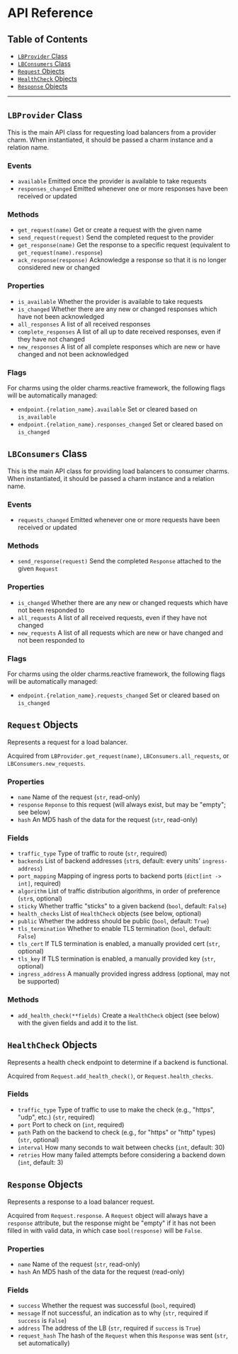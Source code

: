 # API Reference

## Table of Contents

  * [`LBProvider` Class](#lbprovider-class)
  * [`LBConsumers` Class](#lbconsumers-class)
  * [`Request` Objects](#request-objects)
  * [`HealthCheck` Objects](#healthcheck-objects)
  * [`Response` Objects](#response-objects)

-----------------------------------------

## `LBProvider` Class

This is the main API class for requesting load balancers from a provider charm.
When instantiated, it should be passed a charm instance and a relation name.

### Events

  * `available` Emitted once the provider is available to take requests
  * `responses_changed` Emitted whenever one or more responses have been received or updated

### Methods

  * `get_request(name)` Get or create a request with the given name
  * `send_request(request)` Send the completed request to the provider
  * `get_response(name)` Get the response to a specific request (equivalent to `get_request(name).response`)
  * `ack_response(response)` Acknowledge a response so that it is no longer considered new or changed

### Properties

  * `is_available` Whether the provider is available to take requests
  * `is_changed` Whether there are any new or changed responses which have not been acknowledged
  * `all_responses` A list of all received responses
  * `complete_responses` A list of all up to date received responses, even if they have not changed
  * `new_responses` A list of all complete responses which are new or have changed and not been acknowledged

### Flags

For charms using the older charms.reactive framework, the following flags will
be automatically managed:

  * `endpoint.{relation_name}.available` Set or cleared based on `is_available`
  * `endpoint.{relation_name}.responses_changed` Set or cleared based on `is_changed`


## `LBConsumers` Class

This is the main API class for providing load balancers to consumer charms.
When instantiated, it should be passed a charm instance and a relation name.

### Events

  * `requests_changed` Emitted whenever one or more requests have been received or updated

### Methods

  * `send_response(request)` Send the completed `Response` attached to the given `Request`

### Properties

  * `is_changed` Whether there are any new or changed requests which have not been responded to
  * `all_requests` A list of all received requests, even if they have not changed
  * `new_requests` A list of all requests which are new or have changed and not been responded to

### Flags

For charms using the older charms.reactive framework, the following flags will
be automatically managed:

  * `endpoint.{relation_name}.requests_changed` Set or cleared based on `is_changed`


## `Request` Objects

Represents a request for a load balancer.

Acquired from `LBProvider.get_request(name)`, `LBConsumers.all_requests`, or `LBConsumers.new_requests`.

### Properties

  * `name` Name of the request (`str`, read-only)
  * `response` `Reponse` to this request (will always exist, but may be "empty"; see below)
  * `hash` An MD5 hash of the data for the request (`str`, read-only)

### Fields

  * `traffic_type` Type of traffic to route (`str`, required)
  * `backends` List of backend addresses (`str`s, default: every units' `ingress-address`)
  * `port_mapping` Mapping of ingress ports to backend ports (`dict[int -> int]`, required)
  * `algorithm` List of traffic distribution algorithms, in order of preference (`str`s, optional)
  * `sticky` Whether traffic "sticks" to a given backend (`bool`, default: `False`)
  * `health_checks` List of `HealthCheck` objects (see below, optional)
  * `public` Whether the address should be public (`bool`, default: `True`)
  * `tls_termination` Whether to enable TLS termination (`bool`, default: `False`)
  * `tls_cert` If TLS termination is enabled, a manually provided cert (`str`, optional)
  * `tls_key` If TLS termination is enabled, a manually provided key (`str`, optional)
  * `ingress_address` A manually provided ingress address (optional, may not be supported)

### Methods

  * `add_health_check(**fields)` Create a `HealthCheck` object (see below) with the given fields and add it to the list.


## `HealthCheck` Objects

Represents a health check endpoint to determine if a backend is functional.

Acquired from `Request.add_health_check()`, or `Request.health_checks`.

### Fields

  * `traffic_type` Type of traffic to use to make the check (e.g., "https", "udp", etc.) (`str`, required)
  * `port` Port to check on (`int`, required)
  * `path` Path on the backend to check (e.g., for "https" or "http" types) (`str`, optional)
  * `interval` How many seconds to wait between checks (`int`, default: 30)
  * `retries` How many failed attempts before considering a backend down (`int`, default: 3)


## `Response` Objects

Represents a response to a load balancer request.

Acquired from `Request.response`.  A `Request` object will always have a
`response` attribute, but the response might be "empty" if it has not been
filled in with valid data, in which case `bool(response)` will be `False`.

### Properties

  * `name` Name of the request (`str`, read-only)
  * `hash` An MD5 hash of the data for the request (read-only)

### Fields

  * `success` Whether the request was successful (`bool`, required)
  * `message` If not successful, an indication as to why (`str`, required if `success` is `False`)
  * `address` The address of the LB (`str`, required if `success` is `True`)
  * `request_hash` The hash of the `Request` when this `Response` was sent (`str`, set automatically)
